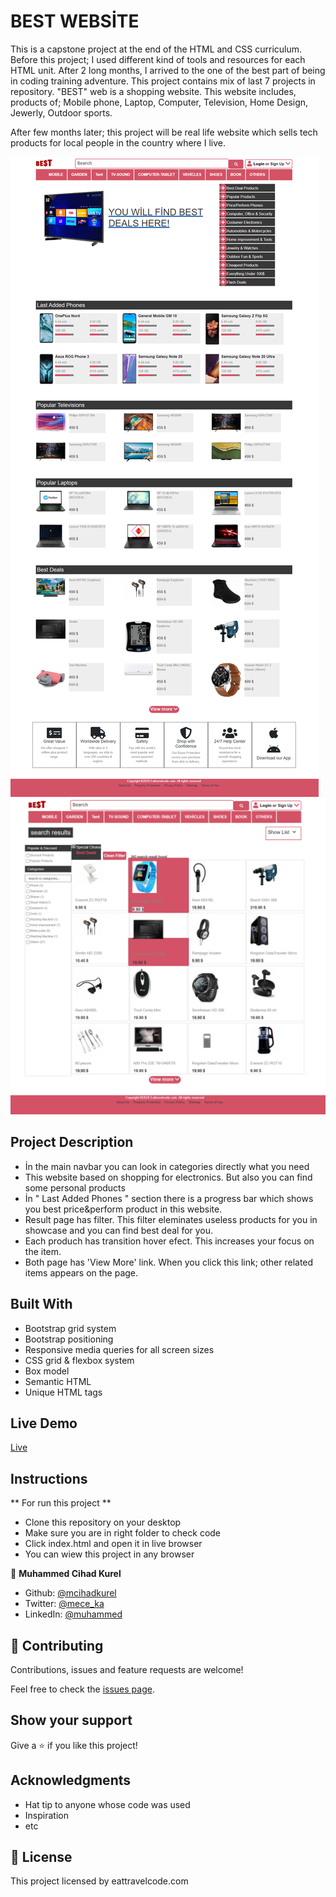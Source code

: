 # BEST WEBSİTE

This is a capstone project at the end of the HTML and CSS curriculum. Before this project; I used different kind of tools and resources for each HTML unit. After 2 long months, I arrived to the one of the best part of being in coding training adventure. This project contains mix of last 7 projects in repository. "BEST" web is a shopping website. This website includes, products of; Mobile phone, Laptop, Computer, Television, Home Design, Jewerly, Outdoor sports.

After few months later; this project will be real life website which sells tech products for local people in the country where I live.


<img src="./images/ss1.png" alt=" main page">
<img src="./images/ss2.png" alt=" result page">

## Project Description

- İn the main navbar you can look in categories directly what you need
- This website based on shopping for electronics. But also you can find some personal products
- İn " Last Added Phones " section there is a progress bar which shows you best price&perform product in this website.
- Result page has filter. This filter eleminates useless products for you in showcase and you can find best deal for you.
- Each produch has transition hover efect. This increases your focus on the item.
- Both page has 'View More' link. When you click this link; other related items appears on the page.

## Built With

- Bootstrap grid system
- Bootstrap positioning
- Responsive media queries for all screen sizes
- CSS grid & flexbox system
- Box model
- Semantic HTML
- Unique HTML tags

## Live Demo

[Live](https://rawcdn.githack.com/mcihadkurel/HTML-capstone-project/023bc227a993cf0af7328578d33da35428511119/index.html)

## Instructions
** For run this project **
- Clone this repository on your desktop
- Make sure you are in right folder to check code
- Click index.html and open it in live browser
- You can wiew this project in any browser


👤 **Muhammed Cihad Kurel**

- Github: [@mcihadkurel](https://github.com/mcihadkurel)
- Twitter: [@mece_ka](https://twitter.com/mece_ka)
- LinkedIn: [@muhammed](https://www.linkedin.com/in/muhammed-cihad-8187581a8/)


## 🤝 Contributing

Contributions, issues and feature requests are welcome!

Feel free to check the [issues page](issues/).

## Show your support

Give a ⭐️ if you like this project!

## Acknowledgments

- Hat tip to anyone whose code was used
- Inspiration
- etc

## 📝 License

This project licensed by eattravelcode.com
